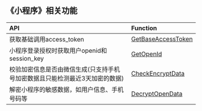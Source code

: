 ## 《小程序》相关功能

|API|Function|
|:---------|:-----------|
|获取基础调用access_token|[GetBaseAccessToken](https://github.com/pyihe/wechat-sdk/blob/v3/v3/service/mini_program/mini.go#L22)|
|小程序登录授权时获取用户openid和session_key|[GetOpenId](https://github.com/pyihe/wechat-sdk/blob/v3/v3/service/mini_program/mini.go#L63)|
|校验加密信息是否由微信生成(只支持手机号加密数据且只能检测最近3天加密的数据)|[CheckEncryptData](https://github.com/pyihe/wechat-sdk/blob/v3/v3/service/mini_program/mini.go#L97)|
|解密小程序的敏感数据，如用户信息、手机号码等|[DecryptOpenData](https://github.com/pyihe/wechat-sdk/blob/v3/v3/service/mini_program/mini.go#L153)|